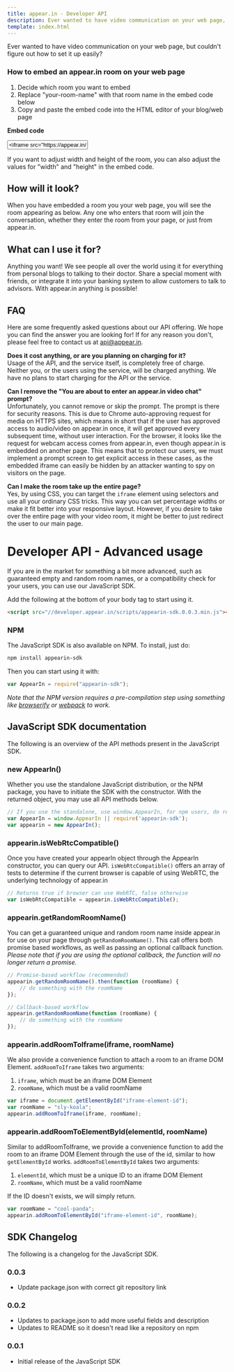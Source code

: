 ```yaml
---
title: appear.in - Developer API
description: Ever wanted to have video communication on your web page, but couldn’t figure out how to set it up easily? The appear.in Developer API is just as easy to use as appear.in, just copy, paste and publish. Instant video chat on any web page.
template: index.html
---
```


<p class="ingress">Ever wanted to have video communication on your web page,
but couldn't figure out how to set it up easily?</p>

### How to embed an appear.in room on your web page
1. Decide which room you want to embed
2. Replace "your-room-name" with that room name in the embed code below
3. Copy and paste the embed code into the HTML editor of your blog/web page

<div class="embed-code-wrapper">
<p><strong>Embed code</strong></p>
<input id="embed-code" class="embed-code ui-input-text" type="text" value='<iframe src="https://appear.in/your-room-name" width="800" height="640"></iframe>'>
</div>

If you want to adjust width and height of the room, you can also adjust the
values for "width" and "height" in the embed code.

## How will it look?
When you have embedded a room you your web page, you will see the room
appearing as below. Any one who enters that room will join the conversation,
whether they enter the room from your page, or just from appear.in.

<div id="demo-room"></div>

## What can I use it for?
Anything you want! We see people all over the world using it for everything
from personal blogs to talking to their doctor. Share a special moment with
friends, or integrate it into your banking system to allow customers to talk to
advisors. With appear.in anything is possible!

## FAQ
Here are some frequently asked questions about our API offering. We hope you can
find the answer you are looking for! If for any reason you don't, please feel
free to contact us at [api@appear.in](mailto:api@appear.in).

__Does it cost anything, or are you planning on charging for it?__  
Usage of the API, and the service itself, is completely free of charge. Neither
you, or the users using the service, will be charged anything. We have no plans
to start charging for the API or the service.

__Can I remove the "You are about to enter an appear.in video chat" prompt?__  
Unfortunately, you cannot remove or skip the prompt. The prompt is there for
security reasons. This is due to Chrome auto-approving request for media on
HTTPS sites, which means in short that if the user has approved access to
audio/video on appear.in once, it will get approved every subsequent time,
without user interaction. For the browser, it looks like the request for webcam
access comes from appear.in, even though appear.in is embedded on another page.
This means that to protect our users, we must implement a prompt screen to get
explicit access in these cases, as the embedded iframe can easily be hidden by
an attacker wanting to spy on visitors on the page.

__Can I make the room take up the entire page?__  
Yes, by using CSS, you can target the `iframe` element using selectors and use
all your ordinary CSS tricks. This way you can set percentage widths or make it
fit better into your responsive layout. However, if you desire to take over the
entire page with your video room, it might be better to just redirect the user
to our main page.

<h1 class="padding-please">Developer API - Advanced usage</h1>

If you are in the market for something a bit more advanced, such as guaranteed
empty and random room names, or a compatibility check for your users, you can
use our JavaScript SDK.

Add the following at the bottom of your body tag to start using it.

```html
<script src="//developer.appear.in/scripts/appearin-sdk.0.0.3.min.js"></script>
```

### NPM
The JavaScript SDK is also available on NPM. To install, just do:

```bash
npm install appearin-sdk
```

Then you can start using it with:

```javascript
var AppearIn = require("appearin-sdk");
```

*Note that the NPM version requires a pre-compilation step using something like
[browserify](http://browserify.org/) or [webpack](://webpack.github.io/) to work.*

## JavaScript SDK documentation
The following is an overview of the API methods present in the JavaScript SDK.

### new AppearIn()
Whether you use the standalone JavaScript distribution, or the NPM package, you
have to initiate the SDK with the constructor. With the returned object, you
may use all API methods below.

```javascript
// If you use the standalone, use window.AppearIn, for npm users, do require.
var AppearIn = window.AppearIn || require('appearin-sdk');
var appearin = new AppearIn();
```

### appearin.isWebRtcCompatible()
Once you have created your appearIn object through the AppearIn constructor, you
can query our API. `isWebRtcCompatible()` offers an array of tests to determine
if the current browser is capable of using WebRTC, the underlying technology of
appear.in

```javascript
// Returns true if browser can use WebRTC, false otherwise
var isWebRtcCompatible = appearin.isWebRtcCompatible();
```

### appearin.getRandomRoomName()
You can get a guaranteed unique and random room name inside appear.in for use on
your page through `getRandomRoomName()`. This call offers both promise based
workflows, as well as passing an optional callback function. *Please note that if
you are using the optional callback, the function will no longer return a
promise.*

```javascript
// Promise-based workflow (recommended)
appearin.getRandomRoomName().then(function (roomName) {
    // do something with the roomName
});

// Callback-based workflow
appearin.getRandomRoomName(function (roomName) {
    // do something with the roomName
});
```

### appearin.addRoomToIframe(iframe, roomName)
We also provide a convenience function to attach a room to an iframe DOM
Element. `addRoomToIframe` takes two arguments:
1. `iframe`, which must be an iframe DOM Element
2. `roomName`, which must be a valid roomName

```javascript
var iframe = document.getElementById("iframe-element-id");
var roomName = "sly-koala";
appearin.addRoomToIframe(iframe, roomName);
```

### appearin.addRoomToElementById(elementId, roomName)
Similar to addRoomToIframe, we provide a convenience function to add the room to
an iframe DOM Element through the use of the id, similar to how `getElementById`
works. `addRoomToElementById` takes two arguments:
1. `elementId`, which must be a unique ID to an iframe DOM Element
2. `roomName`, which must be a valid roomName

If the ID doesn't exists, we will simply return.

```javascript
var roomName = "cool-panda";
appearin.addRoomToElementById("iframe-element-id", roomName);
```

## SDK Changelog
The following is a changelog for the JavaScript SDK.

### 0.0.3
- Update package.json with correct git repository link

### 0.0.2
- Updates to package.json to add more useful fields and description
- Updates to README so it doesn't read like a repository on npm

### 0.0.1
- Initial release of the JavaScript SDK
